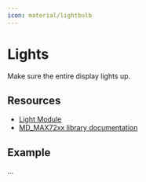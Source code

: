 ```yaml
---
icon: material/lightbulb
---
```


# Lights

Make sure the entire display lights up.

## Resources

- [Light Module](../../modules/light-module.md)
- [MD_MAX72xx library documentation](https://majicdesigns.github.io/MD_MAX72XX/class_m_d___m_a_x72_x_x.html)

## Example

...
